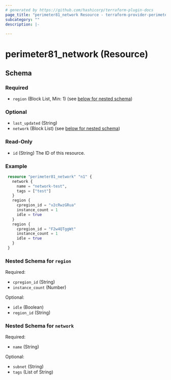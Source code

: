 ```yaml
---
# generated by https://github.com/hashicorp/terraform-plugin-docs
page_title: "perimeter81_network Resource - terraform-provider-perimeter81"
subcategory: ""
description: |-
  
---
```


# perimeter81_network (Resource)





<!-- schema generated by tfplugindocs -->
## Schema

### Required

- `region` (Block List, Min: 1) (see [below for nested schema](#nestedblock--region))

### Optional

- `last_updated` (String)
- `network` (Block List) (see [below for nested schema](#nestedblock--network))

### Read-Only

- `id` (String) The ID of this resource.

### Example

```terraform
 resource "perimeter81_network" "n1" {
   network {
     name = "network-test",
     tags = ["test"]
   }
   region {
     cpregion_id = "v2cRwzGRua"
     instance_count = 1
     idle = true
   }
   region {
     cpregion_id = "F2w4QTggWt"
     instance_count = 1
     idle = true
   }
 }
```

<a id="nestedblock--region"></a>
### Nested Schema for `region`

Required:

- `cpregion_id` (String)
- `instance_count` (Number)

Optional:

- `idle` (Boolean)
- `region_id` (String)


<a id="nestedblock--network"></a>
### Nested Schema for `network`

Required:

- `name` (String)

Optional:

- `subnet` (String)
- `tags` (List of String)
